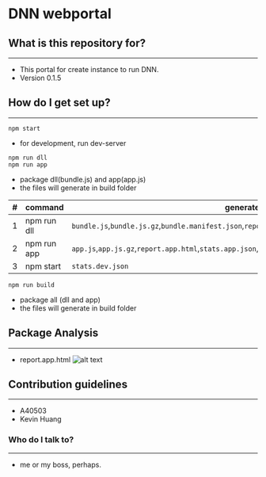 # DNN webportal #



## What is this repository for? ##
------
* This portal for create instance to run DNN.
* Version 0.1.5

## How do I get set up? ##
------
```
npm start
```
* for development, run dev-server

```
npm run dll
npm run app
```
* package dll(bundle.js) and app(app.js)
* the files will generate in build folder

|#|command|generate|
| - | --------- | ------------ |
| 1 |npm run dll|`bundle.js`,`bundle.js.gz`,`bundle.manifest.json`,`report.dll.html`,`stats.dll.json`|
| 2 |npm run app|`app.js`,`app.js.gz`,`report.app.html`,`stats.app.json`,`index.html`,`main.css`,`/image`,`/locales`,`/res`|
| 3 |npm start  |`stats.dev.json`|

```
npm run build
```
* package all (dll and app)
* the files will generate in build folder

## Package Analysis ##
------
* report.app.html
![alt text](https://bitbucket.org/a40503/dnnwebportal/build/image/dnnIcon.png "app.js")


## Contribution guidelines ##
------
* A40503
* Kevin Huang

### Who do I talk to? ###
------
* me or my boss, perhaps.